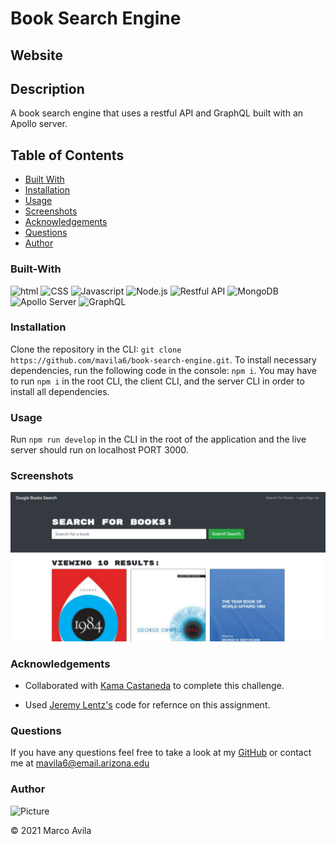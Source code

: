 # Book Search Engine

## Website

## Description

A book search engine that uses a restful API and GraphQL built with an Apollo server. 

## Table of Contents

- [Built With](#built-with)
- [Installation](#installation)
- [Usage](#usage)
- [Screenshots](#screenshots)
- [Acknowledgements](#acknowledgements)
- [Questions](#questions)
- [Author](#author)

### Built-With

![html](https://img.shields.io/badge/HTML-red.svg)
![CSS](https://img.shields.io/badge/CSS-blue.svg)
![Javascript](https://img.shields.io/badge/JavaScript-brightgreen.svg)
![Node.js](https://img.shields.io/badge/Node.js-blueviolet.svg)
![Restful API](https://img.shields.io/badge/RestfulAPI-ff69b4.svg)
![MongoDB](https://img.shields.io/badge/MongoDB-green.svg)
![Apollo Server](https://img.shields.io/badge/ApolloServer-purple.svg)
![GraphQL](https://img.shields.io/badge/GraphQL-yellow.svg)

### Installation

Clone the repository in the CLI: `git clone https://github.com/mavila6/book-search-engine.git`. To install necessary dependencies, run the following code in the console: `npm i`. You may have to run `npm i` in the root CLI, the client CLI, and the server CLI in order to install all dependencies.

### Usage

Run `npm run develop` in the CLI in the root of the application and the live server should run on localhost PORT 3000.

### Screenshots

![Book Search](./bookSearch.png)

### Acknowledgements

- Collaborated with [Kama Castaneda](https://github.com/kamacasta) to complete this challenge.

- Used [Jeremy Lentz's](https://github.com/jlentz17/MERN-book-search-engine) code for refernce on this assignment.

### Questions

If you have any questions feel free to take a look at my [GitHub](https://github.com/mavila6) or contact me at mavila6@email.arizona.edu

### Author

![Picture](https://github.com/mavila6.png?size=100)

&copy; 2021 Marco Avila
